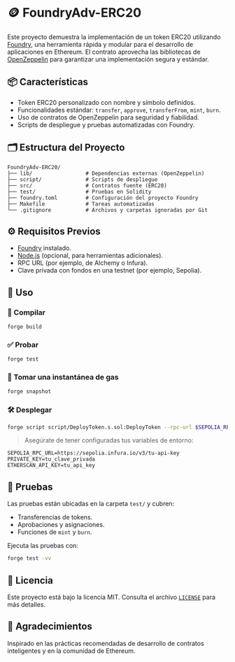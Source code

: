 # 🪙 FoundryAdv-ERC20

Este proyecto demuestra la implementación de un token ERC20 utilizando [Foundry](https://book.getfoundry.sh/), una herramienta rápida y modular para el desarrollo de aplicaciones en Ethereum. El contrato aprovecha las bibliotecas de [OpenZeppelin](https://github.com/OpenZeppelin/openzeppelin-contracts) para garantizar una implementación segura y estándar.

## 📦 Características

- Token ERC20 personalizado con nombre y símbolo definidos.
- Funcionalidades estándar: `transfer`, `approve`, `transferFrom`, `mint`, `burn`.
- Uso de contratos de OpenZeppelin para seguridad y fiabilidad.
- Scripts de despliegue y pruebas automatizadas con Foundry.

## 🗂️ Estructura del Proyecto

```
FoundryAdv-ERC20/
├── lib/                 # Dependencias externas (OpenZeppelin)
├── script/              # Scripts de despliegue
├── src/                 # Contratos fuente (ERC20)
├── test/                # Pruebas en Solidity
├── foundry.toml         # Configuración del proyecto Foundry
├── Makefile             # Tareas automatizadas
└── .gitignore           # Archivos y carpetas ignoradas por Git
```

## ⚙️ Requisitos Previos

- [Foundry](https://book.getfoundry.sh/getting-started/installation) instalado.
- [Node.js](https://nodejs.org/) (opcional, para herramientas adicionales).
- RPC URL (por ejemplo, de Alchemy o Infura).
- Clave privada con fondos en una testnet (por ejemplo, Sepolia).

## 🚀 Uso

### 🔨 Compilar

```bash
forge build
```

### ✅ Probar

```bash
forge test
```

### 🧪 Tomar una instantánea de gas

```bash
forge snapshot
```

### 🛠️ Desplegar

```bash
forge script script/DeployToken.s.sol:DeployToken --rpc-url $SEPOLIA_RPC_URL --private-key $PRIVATE_KEY --broadcast --verify
```

> Asegúrate de tener configuradas tus variables de entorno:

```env
SEPOLIA_RPC_URL=https://sepolia.infura.io/v3/tu-api-key
PRIVATE_KEY=tu_clave_privada
ETHERSCAN_API_KEY=tu_api_key
```

## 🧪 Pruebas

Las pruebas están ubicadas en la carpeta `test/` y cubren:

- Transferencias de tokens.
- Aprobaciones y asignaciones.
- Funciones de `mint` y `burn`.

Ejecuta las pruebas con:

```bash
forge test -vv
```

## 📜 Licencia

Este proyecto está bajo la licencia MIT. Consulta el archivo [`LICENSE`](LICENSE) para más detalles.

## 🙌 Agradecimientos

Inspirado en las prácticas recomendadas de desarrollo de contratos inteligentes y en la comunidad de Ethereum.
